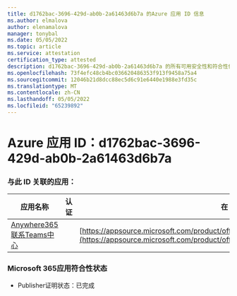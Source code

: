 ```yaml
---
title: d1762bac-3696-429d-ab0b-2a61463d6b7a 的Azure 应用 ID 信息
ms.author: elmalova
author: elenamalova
manager: tonybal
ms.date: 05/05/2022
ms.topic: article
ms.service: attestation
certification_type: attested
description: d1762bac-3696-429d-ab0b-2a61463d6b7a 的所有可用安全性和符合性信息。
ms.openlocfilehash: 73f4efc48cb4bc036620486353f913f9458a75a4
ms.sourcegitcommit: 12046b21d8dcc88ec5d6c91e6440e1988e3fd35c
ms.translationtype: MT
ms.contentlocale: zh-CN
ms.lasthandoff: 05/05/2022
ms.locfileid: "65239892"
---
```

# <a name="azure-app-id-d1762bac-3696-429d-ab0b-2a61463d6b7a"></a>Azure 应用 ID：d1762bac-3696-429d-ab0b-2a61463d6b7a


### <a name="apps-associated-with-this-id"></a>与此 ID 关联的应用：
| **应用名称** | **认证** | **在 AppSource 中查看** |
|--------------|---------------|-----------------------|
| [Anywhere365 联系Teams中心](../forward/workstreampeople.anywhere365contactcenterforteams.md) |  | [https://appsource.microsoft.com/product/office/workstreampeople.anywhere365contactcenterforteams](https://appsource.microsoft.com/product/office/workstreampeople.anywhere365contactcenterforteams) |

### <a name="microsoft-365-app-compliance-status"></a>Microsoft 365应用符合性状态
- Publisher证明状态：已完成
